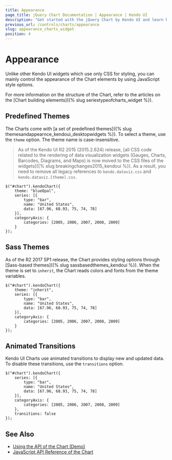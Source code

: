 ```yaml
---
title: Appearance
page_title: jQuery Chart Documentation | Appearance | Kendo UI
description: "Get started with the jQuery Chart by Kendo UI and learn how to control its appearance, change the themes, and manage the animated transitions."
previous_url: /controls/charts/appearance
slug: appearance_charts_widget
position: 4
---
```


# Appearance

Unlike other Kendo UI widgets which use only CSS for styling, you can mainly control the appearance of the Chart elements by using JavaScript style options.

For more information on the structure of the Chart, refer to the articles on the [Chart building elements]({% slug seriestypeofcharts_widget %}).   

## Predefined Themes

The Charts come with [a set of predefined themes]({% slug themesandappearnce_kendoui_desktopwidgets %}). To select a theme, use the `theme` option. The theme name is case-insensitive.

> As of the Kendo UI R2 2015 (2015.2.624) release, [all CSS code related to the rendering of data visualization widgets (Gauges, Charts, Barcodes, Diagrams, and Maps) is now moved to the CSS files of the widgets]({% slug breakingchanges2015_kendoui %}). As a result, you need to remove all legacy references to `kendo.dataviz.css` and `kendo.dataviz.[theme].css`.

    $("#chart").kendoChart({
        theme: "blueOpal",
        series: [{
            type: "bar",
            name: "United States",
            data: [67.96, 68.93, 75, 74, 78]
        }],
        categoryAxis: {
            categories: [2005, 2006, 2007, 2008, 2009]
        }
    });


## Sass Themes

As of the R2 2017 SP1 release, the Chart provides styling options through [Sass-based themes]({% slug sassbasedthemes_kendoui %}). When the theme is set to `inherit`, the Chart reads colors and fonts from the theme variables.

    $("#chart").kendoChart({
        theme: "inherit",
        series: [{
            type: "bar",
            name: "United States",
            data: [67.96, 68.93, 75, 74, 78]
        }],
        categoryAxis: {
            categories: [2005, 2006, 2007, 2008, 2009]
        }
    });


## Animated Transitions

Kendo UI Charts use animated transitions to display new and updated data. To disable these transitions, use the `transitions` option.

    $("#chart").kendoChart({
        series: [{
            type: "bar",
            name: "United States",
            data: [67.96, 68.93, 75, 74, 78]
        }],
        categoryAxis: {
            categories: [2005, 2006, 2007, 2008, 2009]
        },
        transitions: false
    });

## See Also

* [Using the API of the Chart (Demo)](https://demos.telerik.com/kendo-ui/chart-api/index)
* [JavaScript API Reference of the Chart](/api/javascript/dataviz/ui/chart)
